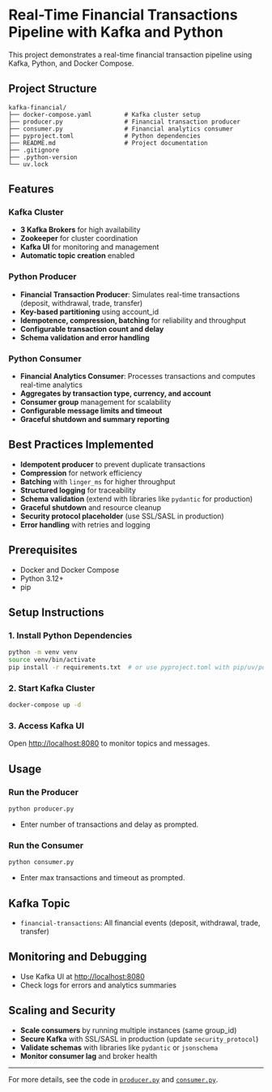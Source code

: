 # Real-Time Financial Transactions Pipeline with Kafka and Python

This project demonstrates a real-time financial transaction pipeline using Kafka, Python, and Docker Compose.

## Project Structure

```
kafka-financial/
├── docker-compose.yaml         # Kafka cluster setup
├── producer.py                 # Financial transaction producer
├── consumer.py                 # Financial analytics consumer
├── pyproject.toml              # Python dependencies
├── README.md                   # Project documentation
├── .gitignore
├── .python-version
└── uv.lock
```

## Features

### Kafka Cluster
- **3 Kafka Brokers** for high availability
- **Zookeeper** for cluster coordination
- **Kafka UI** for monitoring and management
- **Automatic topic creation** enabled

### Python Producer
- **Financial Transaction Producer**: Simulates real-time transactions (deposit, withdrawal, trade, transfer)
- **Key-based partitioning** using account_id
- **Idempotence, compression, batching** for reliability and throughput
- **Configurable transaction count and delay**
- **Schema validation and error handling**

### Python Consumer
- **Financial Analytics Consumer**: Processes transactions and computes real-time analytics
- **Aggregates by transaction type, currency, and account**
- **Consumer group** management for scalability
- **Configurable message limits and timeout**
- **Graceful shutdown and summary reporting**

## Best Practices Implemented

- **Idempotent producer** to prevent duplicate transactions
- **Compression** for network efficiency
- **Batching** with `linger_ms` for higher throughput
- **Structured logging** for traceability
- **Schema validation** (extend with libraries like `pydantic` for production)
- **Graceful shutdown** and resource cleanup
- **Security protocol placeholder** (use SSL/SASL in production)
- **Error handling** with retries and logging

## Prerequisites

- Docker and Docker Compose
- Python 3.12+
- pip

## Setup Instructions

### 1. Install Python Dependencies

```zsh
python -m venv venv
source venv/bin/activate
pip install -r requirements.txt  # or use pyproject.toml with pip/uv/poetry
```

### 2. Start Kafka Cluster

```zsh
docker-compose up -d
```

### 3. Access Kafka UI

Open [http://localhost:8080](http://localhost:8080) to monitor topics and messages.

## Usage

### Run the Producer

```zsh
python producer.py
```
- Enter number of transactions and delay as prompted.

### Run the Consumer

```zsh
python consumer.py
```
- Enter max transactions and timeout as prompted.

## Kafka Topic

- `financial-transactions`: All financial events (deposit, withdrawal, trade, transfer)

## Monitoring and Debugging

- Use Kafka UI at [http://localhost:8080](http://localhost:8080)
- Check logs for errors and analytics summaries

## Scaling and Security

- **Scale consumers** by running multiple instances (same group_id)
- **Secure Kafka** with SSL/SASL in production (update `security_protocol`)
- **Validate schemas** with libraries like `pydantic` or `jsonschema`
- **Monitor consumer lag** and broker health

---

For more details, see the code in [`producer.py`](producer.py) and [`consumer.py`](consumer.py).